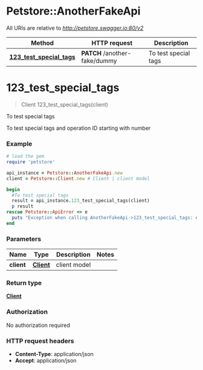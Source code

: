 # Petstore::AnotherFakeApi

All URIs are relative to *http://petstore.swagger.io:80/v2*

Method | HTTP request | Description
------------- | ------------- | -------------
[**123_test_special_tags**](AnotherFakeApi.md#123_test_special_tags) | **PATCH** /another-fake/dummy | To test special tags


# **123_test_special_tags**
> Client 123_test_special_tags(client)

To test special tags

To test special tags and operation ID starting with number

### Example
```ruby
# load the gem
require 'petstore'

api_instance = Petstore::AnotherFakeApi.new
client = Petstore::Client.new # Client | client model

begin
  #To test special tags
  result = api_instance.123_test_special_tags(client)
  p result
rescue Petstore::ApiError => e
  puts "Exception when calling AnotherFakeApi->123_test_special_tags: #{e}"
end
```

### Parameters

Name | Type | Description  | Notes
------------- | ------------- | ------------- | -------------
 **client** | [**Client**](Client.md)| client model | 

### Return type

[**Client**](Client.md)

### Authorization

No authorization required

### HTTP request headers

 - **Content-Type**: application/json
 - **Accept**: application/json



